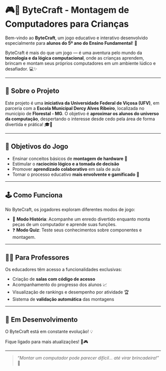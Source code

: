 # 🎮🧠 ByteCraft - Montagem de Computadores para Crianças

Bem-vindo ao **ByteCraft**, um jogo educativo e interativo desenvolvido especialmente para **alunos do 5º ano do Ensino Fundamental**! 🌱

ByteCraft é mais do que um jogo — é uma aventura pelo mundo da **tecnologia e da lógica computacional**, onde as crianças aprendem, brincam e montam seus próprios computadores em um ambiente lúdico e desafiador. 💻✨

---

## 🏫 Sobre o Projeto

Este projeto é uma **iniciativa da Universidade Federal de Viçosa (UFV)**, em parceria com a **Escola Municipal Dercy Alves Ribeiro**, localizada no município de **Florestal - MG**. O objetivo é **aproximar os alunos do universo da computação**, despertando o interesse desde cedo pela área de forma divertida e prática! 🎓🌟

---

## 🎯 Objetivos do Jogo

- Ensinar conceitos básicos de **montagem de hardware** 🧩
- Estimular o **raciocínio lógico e a tomada de decisão**
- Promover **aprendizado colaborativo** em sala de aula
- Tornar o processo educativo **mais envolvente e gamificado** 🎲

---

## 🕹️ Como Funciona

No ByteCraft, os jogadores exploram diferentes modos de jogo:

- 🧩 **Modo História**: Acompanhe um enredo divertido enquanto monta peças de um computador e aprende suas funções.
- ❓ **Modo Quiz**: Teste seus conhecimentos sobre componentes e montagem.

---

## 👩‍🏫 Para Professores

Os educadores têm acesso a funcionalidades exclusivas:

- Criação de **salas com código de acesso**
- Acompanhamento do progresso dos alunos 📈
- Visualização de rankings e desempenho por atividade 🏆
- Sistema de **validação automática** das montagens

---

## 🚀 Em Desenvolvimento

O ByteCraft está em constante evolução! 💡  

Fique ligado para mais atualizações! 🔧🎮

---

> _“Montar um computador pode parecer difícil… até virar brincadeira!”_ 🚀
